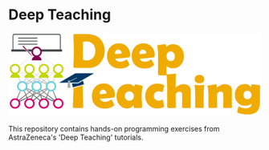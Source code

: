 # Deep Teaching

![Deep Teaching](deepteaching_new_sm-03.png)

This repository contains hands-on programming exercises from AstraZeneca's 'Deep Teaching' tutorials.